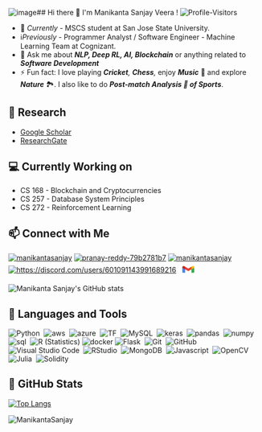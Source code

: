 ![image](https://github.com/ManikantaSanjay/ManikantaSanjay/assets/53619729/806fba72-12fd-45a1-9bc0-634bec14c27e)## Hi there 👋 I'm Manikanta Sanjay Veera !
![Profile-Visitors](https://visitor-badge.laobi.icu/badge?page_id=ManikantaSanjay.ManikantaSanjay)


* 🔭 <i>Currently</i> - MSCS student at San Jose State University.
* ℹ️<i>Previously</i> - Programmer Analyst / Software Engineer - Machine Learning Team at Cognizant. 
* 💬 Ask me about <i>**NLP, Deep RL, AI, Blockchain**</i> or anything related to <i>**Software Development**</i>
* ⚡ Fun fact: I love playing <i>**Cricket**, **Chess**,</i> enjoy <i>**Music**</i> 🎹 and explore <i>**Nature**</i> 🏞️. I also like to do <i>**Post-match Analysis 🤔 of Sports**</i>.

## 📝 Research
* [Google Scholar](https://scholar.google.com/citations?user=1wn-4kkAAAAJ&hl=en )
* [ResearchGate](https://www.researchgate.net/profile/V-Manikanta-Sanjay)

## 💻 Currently Working on
* CS 168 - Blockchain and Cryptocurrencies 
* CS 257 - Database System Principles
* CS 272 - Reinforcement Learning

## 📫 Connect with Me

<p align="left">
<a href="https://twitter.com/manikantasanjay" target="blank"><img align="center" src="https://raw.githubusercontent.com/rahuldkjain/github-profile-readme-generator/master/src/images/icons/Social/twitter.svg" alt="manikantasanjay" height="30" width="40" /></a>
<a href="https://www.linkedin.com/in/manikanta-sanjay-veera-a24736b7/" target="blank"><img align="center" src="https://raw.githubusercontent.com/rahuldkjain/github-profile-readme-generator/master/src/images/icons/Social/linked-in-alt.svg" alt="pranay-reddy-79b2781b7" height="30" width="40" /></a>
<a href="https://www.kaggle.com/manikantasanjayv" target="blank"><img align="center" src="https://raw.githubusercontent.com/rahuldkjain/github-profile-readme-generator/master/src/images/icons/Social/kaggle.svg" alt="manikantasanjay" height="30" width="40" /></a>
<a href="https://discord.com/users/601091143991689216" target="blank"><img align="center" src="https://raw.githubusercontent.com/rahuldkjain/github-profile-readme-generator/master/src/images/icons/Social/discord.svg" alt="https://discord.com/users/601091143991689216" height="30" width="40" /></a>
<a href="manikantasanjay1999@gmail.com" target="blank"><img align="center" src="https://github.com/timche/gmail-desktop/blob/main/media/icon.svg" alt="manikantasanjay1999@gmail.com" height="30" width="40" /></a>
</p>


![Manikanta Sanjay's GitHub stats](https://github-readme-stats.vercel.app/api?username=ManikantaSanjay&show_icons=true&theme=dark)

## 🧰 Languages and Tools
![Python](https://img.shields.io/badge/-Python-05122A?style=flat&logo=python)&nbsp;
![aws](https://img.shields.io/badge/AWS%20-%23FF9900.svg?&style=for-the-badge&logo=amazon-aws&logoColor=white)&nbsp;
![azure](https://img.shields.io/badge/AZURE%20-%23FF9900.svg?&style=for-the-badge&logo=azure&logoColor=white)&nbsp;
![TF](https://aleen42.github.io/badges/src/tensorflow.svg)&nbsp;
![MySQL](https://img.shields.io/badge/-MySQL-05122A?style=flat&logo=mysql)&nbsp;
![keras](https://img.shields.io/badge/Keras%20-%23D00000.svg?&style=for-the-badge&logo=Keras&logoColor=whit)&nbsp;
![pandas](https://img.shields.io/badge/pandas%20-%23150458.svg?&style=for-the-badge&logo=pandas&logoColor=white)&nbsp;
![numpy](https://img.shields.io/badge/numpy%20-%23013243.svg?&style=for-the-badge&logo=numpy&logoColor=white)&nbsp;
![sql](https://img.shields.io/badge/postgres-%23316192.svg?&style=for-the-badge&logo=postgresql&logoColor=white)&nbsp;
![R (Statistics)](https://img.shields.io/badge/-R-05122A?style=flat&logo=R&logoColor=276DC3)
![docker](https://aleen42.github.io/badges/src/docker.svg)
![Flask](https://img.shields.io/badge/-Flask-05122A?style=flat&logo=flask)&nbsp;
![Git](https://img.shields.io/badge/-Git-05122A?style=flat&logo=git)&nbsp;
![GitHub](https://img.shields.io/badge/-GitHub-05122A?style=flat&logo=github)&nbsp;
![Visual Studio Code](https://img.shields.io/badge/-Visual%20Studio%20Code-05122A?style=flat&logo=visual-studio-code&logoColor=007ACC)&nbsp;
![RStudio](https://img.shields.io/badge/-RStudio-05122A?style=flat&logo=rstudio)&nbsp;
![MongoDB](https://img.shields.io/badge/-MongoDb-05122A?style=flat&logo=mongodb)&nbsp;
![Javascript](https://img.shields.io/badge/-JavaScript-05122A?style=flat&logo=javascript)&nbsp;
![OpenCV](https://img.shields.io/badge/-OpenCV-05122A?style=flat&logo=opencv)&nbsp;
![Julia](https://img.shields.io/badge/-Julia-05122A?style=flat&logo=julia)&nbsp;
![Solidity](https://img.shields.io/badge/-Solidity-05122A?style=flat&logo=solidity)&nbsp;

## 🧐 GitHub Stats

[![Top Langs](https://github-readme-stats.vercel.app/api/top-langs/?username=ManikantaSanjay&layout=compact)](https://github.com/ManikantaSanjay/github-readme-stats)

<p><img align="center" src="https://github-readme-streak-stats.herokuapp.com/?user=ManikantaSanjay&" alt="ManikantaSanjay" /></p>



<!--
**ManikantaSanjay/ManikantaSanjay** is a ✨ _special_ ✨ repository because its `README.md` (this file) appears on your GitHub profile.

Here are some ideas to get you started:

- 🔭 I’m currently working on Time Series Forecasting
- 🌱 I’m currently learning 
- 👯 I’m looking to collaborate on ...
- 🤔 I’m looking for help with ...
- 💬 Ask me about ...
- 📫 How to reach me: ...
- 😄 Pronouns: ...
- ⚡ Fun fact: ...
-->
